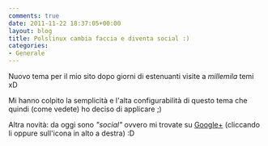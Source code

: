 ```yaml
---
comments: true
date: 2011-11-22 18:37:05+00:00
layout: blog
title: Polslinux cambia faccia e diventa social :)
categories:
- Generale
---
```


Nuovo tema per il mio sito dopo giorni di estenuanti visite a _millemila_ temi xD

Mi hanno colpito la semplicità e l'alta configurabilità di questo tema che quindi (come vedete) ho deciso di applicare ;)

Altra novità: da oggi sono _"social"_ ovvero mi trovate su [Google+](https://plus.google.com/117036664643911819123/posts) (cliccando li oppure sull'icona in alto a destra) :D


